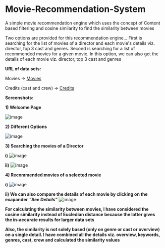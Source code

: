 # Movie-Recommendation-System

A simple movie recommendation engine which uses the concept of Content based filtering and cosine similarity to find the similarity between movies

Two options are provided for this recommendation engine...
First is searching for the list of movies of a director and each movie's details viz. director, top 3 cast and genres. 
Second is searching for a list of recommended movies for a given movie. In this option, we can also get the details of each movie viz. director, top 3 cast and genres



**URL of data sets:**

Movies -> [Movies](https://www.kaggle.com/datasets/tmdb/tmdb-movie-metadata?select=tmdb_5000_movies.csv)

Credits (cast and crew) -> [Credits](https://www.kaggle.com/datasets/tmdb/tmdb-movie-metadata?select=tmdb_5000_credits.csv)


**Screenshots:**

**1) Welcome Page**

![image](https://user-images.githubusercontent.com/105063050/170882002-36a5ba03-aa3e-42d9-96db-0720c3882ec9.png)



**2) Different Options**

![image](https://user-images.githubusercontent.com/105063050/170882093-a4e78ede-1e8d-40dd-b6bf-516290d4b4c9.png)

 
 
 **3) Searching the movies of a Director**
 
 **i)**
 ![image](https://user-images.githubusercontent.com/105063050/170882263-b1700e76-57ab-4f04-a576-2f4c3be18d88.png)
 
 
 **ii)**
 ![image](https://user-images.githubusercontent.com/105063050/170882324-8633a570-5635-4ec1-a500-b004a27efbeb.png)
 
 
 **4) Recommended movies of a selected movie**
 
 **i)**
 ![image](https://user-images.githubusercontent.com/105063050/170882531-86bd1a2b-0043-424c-b391-f886fef5039f.png)


**ii) We can also compare the details of each movie by clicking on the exapander**  ***"See Details"*** 
![image](https://user-images.githubusercontent.com/105063050/170882584-86af7408-b143-4381-b910-719d555731c9.png)

**For calculating the similarity between movies, I have considered the cosine similarity instead of Eucledian distance 
because the latter gives the in-accurate results for larger data sets**


**Also, the similarity is not solely based (only on genre or cast or overview) on a single detail. I have combined 
all the details viz. overview, keywords, genres, cast, crew and calculated the similarity values**
